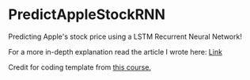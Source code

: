# PredictAppleStockRNN

Predicting Apple's stock price using a LSTM Recurrent Neural Network!

For a more in-depth explanation read the article I wrote here: [Link](https://medium.com/@irhan.iftikar) 

Credit for coding template from [this course. ](https://www.udemy.com/course/deeplearning/)
